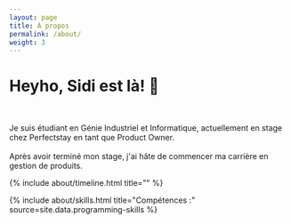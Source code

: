 ```yaml
---
layout: page
title: À propos
permalink: /about/
weight: 3
---
```


# Heyho, Sidi est là! 👋
<br />

Je suis étudiant en Génie Industriel et Informatique, actuellement en stage chez Perfectstay en tant que Product Owner.<br>
<br />
Après avoir terminé mon stage, j'ai hâte de commencer ma carrière en gestion de produits.
 


<div class="row">

{% include about/timeline.html title="" %}

</div>

<div class="row">
{% include about/skills.html title="Compétences :" source=site.data.programming-skills %}


</div>




